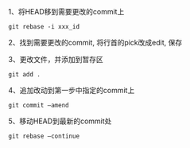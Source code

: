 1、将HEAD移到需要更改的commit上

`git rebase -i xxx_id`

2、找到需要更改的commit, 将行首的pick改成edit, 保存

3、更改文件，并添加到暂存区

`git add .`

4、追加改动到第一步中指定的commit上 

`git commit –amend`

5、移动HEAD到最新的commit处

`git rebase –continue`
